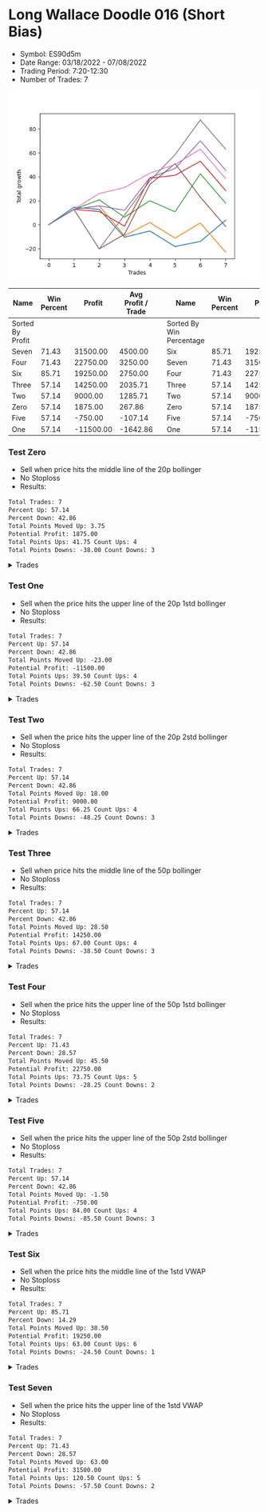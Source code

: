 # Long Wallace Doodle 016 (Short Bias)
- Symbol: ES90d5m
- Date Range: 03/18/2022 - 07/08/2022
- Trading Period: 7:20-12:30
- Number of Trades: 7

![Plot](LongWallaceDoodle016ES90d5m(ShortBias).png)

| Name | Win Percent | Profit | Avg Profit / Trade |     | Name | Win Percent | Profit | Avg Profit / Trade |
| ---- | ----------- | ------ | ------------------ | --- | ---- | ----------- | ------ | ------------------ |
| Sorted By <br> Profit | | | | | Sorted By <br> Win Percentage ||||
| Seven | 71.43 | 31500.00 | 4500.00 |     | Six | 85.71 | 19250.00 | 2750.00 |
| Four | 71.43 | 22750.00 | 3250.00 |     | Seven | 71.43 | 31500.00 | 4500.00 |
| Six | 85.71 | 19250.00 | 2750.00 |     | Four | 71.43 | 22750.00 | 3250.00 |
| Three | 57.14 | 14250.00 | 2035.71 |     | Three | 57.14 | 14250.00 | 2035.71 |
| Two | 57.14 | 9000.00 | 1285.71 |     | Two | 57.14 | 9000.00 | 1285.71 |
| Zero | 57.14 | 1875.00 | 267.86 |     | Zero | 57.14 | 1875.00 | 267.86 |
| Five | 57.14 | -750.00 | -107.14 |     | Five | 57.14 | -750.00 | -107.14 |
| One | 57.14 | -11500.00 | -1642.86 |     | One | 57.14 | -11500.00 | -1642.86 |

### Test Zero
* Sell when price hits the middle line of the 20p bollinger
* No Stoploss
* Results:
```
Total Trades: 7
Percent Up: 57.14
Percent Down: 42.86
Total Points Moved Up: 3.75
Potential Profit: 1875.00
Total Points Ups: 41.75 Count Ups: 4
Total Points Downs: -38.00 Count Downs: 3
```

<details><summary>Trades</summary>

<code>In: 2022-03-30 12:25:00		Out: 2022-03-30 12:47:25		Total Position Time: 22:25		Total Move Up: 14.50		Total to Date: 14.50</code> <br />
<code>In: 2022-04-26 07:45:00		Out: 2022-04-26 09:15:20		Total Position Time: 90:20		Total Move Up: -1.75		Total to Date: 12.75</code> <br />
<code>In: 2022-05-20 08:25:00		Out: 2022-05-20 10:38:15		Total Position Time: 133:15		Total Move Up: -23.25		Total to Date: -10.50</code> <br />
<code>In: 2022-05-24 07:25:00		Out: 2022-05-24 08:30:05		Total Position Time: 65:05		Total Move Up: 5.25		Total to Date: -5.25</code> <br />
<code>In: 2022-06-01 07:50:00		Out: 2022-06-01 09:41:05		Total Position Time: 111:05		Total Move Up: -13.00		Total to Date: -18.25</code> <br />
<code>In: 2022-06-13 07:30:00		Out: 2022-06-13 08:23:35		Total Position Time: 53:35		Total Move Up: 4.25		Total to Date: -14.00</code> <br />
<code>In: 2022-06-28 09:05:00		Out: 2022-06-28 09:45:55		Total Position Time: 40:55		Total Move Up: 17.75		Total to Date: 3.75</code> <br />


</details>

### Test One
* Sell when the price hits the upper line of the 20p 1std bollinger
* No Stoploss
* Results:
```
Total Trades: 7
Percent Up: 57.14
Percent Down: 42.86
Total Points Moved Up: -23.00
Potential Profit: -11500.00
Total Points Ups: 39.50 Count Ups: 4
Total Points Downs: -62.50 Count Downs: 3
```

<details><summary>Trades</summary>

<code>In: 2022-03-30 12:25:00		Out: 2022-03-30 12:50:00		Total Position Time: 25:00		Total Move Up: 12.75		Total to Date: 12.75</code> <br />
<code>In: 2022-04-26 07:45:00		Out: 2022-04-26 09:20:25		Total Position Time: 95:25		Total Move Up: 3.00		Total to Date: 15.75</code> <br />
<code>In: 2022-05-20 08:25:00		Out: 2022-05-20 11:44:45		Total Position Time: 199:45		Total Move Up: -25.00		Total to Date: -9.25</code> <br />
<code>In: 2022-05-24 07:25:00		Out: 2022-05-24 08:43:15		Total Position Time: 78:15		Total Move Up: 11.00		Total to Date: 1.75</code> <br />
<code>In: 2022-06-01 07:50:00		Out: 2022-06-01 10:01:25		Total Position Time: 131:25		Total Move Up: -13.00		Total to Date: -11.25</code> <br />
<code>In: 2022-06-13 07:30:00		Out: 2022-06-13 08:40:05		Total Position Time: 70:05		Total Move Up: 12.75		Total to Date: 1.50</code> <br />
<code>In: 2022-06-28 09:05:00		Out: 2022-06-28 12:50:00		Total Position Time: 225:00		Total Move Up: -24.50		Total to Date: -23.00</code> <br />


</details>

### Test Two
* Sell when the price hits the upper line of the 20p 2std bollinger
* No Stoploss
* Results:
```
Total Trades: 7
Percent Up: 57.14
Percent Down: 42.86
Total Points Moved Up: 18.00
Potential Profit: 9000.00
Total Points Ups: 66.25 Count Ups: 4
Total Points Downs: -48.25 Count Downs: 3
```

<details><summary>Trades</summary>

<code>In: 2022-03-30 12:25:00		Out: 2022-03-30 12:50:00		Total Position Time: 25:00		Total Move Up: 12.75		Total to Date: 12.75</code> <br />
<code>In: 2022-04-26 07:45:00		Out: 2022-04-26 09:23:40		Total Position Time: 98:40		Total Move Up: 8.00		Total to Date: 20.75</code> <br />
<code>In: 2022-05-20 08:25:00		Out: 2022-05-20 11:52:25		Total Position Time: 207:25		Total Move Up: -14.50		Total to Date: 6.25</code> <br />
<code>In: 2022-05-24 07:25:00		Out: 2022-05-24 08:45:05		Total Position Time: 80:05		Total Move Up: 13.75		Total to Date: 20.00</code> <br />
<code>In: 2022-06-01 07:50:00		Out: 2022-06-01 10:07:50		Total Position Time: 137:50		Total Move Up: -9.25		Total to Date: 10.75</code> <br />
<code>In: 2022-06-13 07:30:00		Out: 2022-06-13 09:34:05		Total Position Time: 124:05		Total Move Up: 31.75		Total to Date: 42.50</code> <br />
<code>In: 2022-06-28 09:05:00		Out: 2022-06-28 12:50:00		Total Position Time: 225:00		Total Move Up: -24.50		Total to Date: 18.00</code> <br />


</details>

### Test Three
* Sell when price hits the middle line of the 50p bollinger
* No Stoploss
* Results:
```
Total Trades: 7
Percent Up: 57.14
Percent Down: 42.86
Total Points Moved Up: 28.50
Potential Profit: 14250.00
Total Points Ups: 67.00 Count Ups: 4
Total Points Downs: -38.50 Count Downs: 3
```

<details><summary>Trades</summary>

<code>In: 2022-03-30 12:25:00		Out: 2022-03-30 12:50:00		Total Position Time: 25:00		Total Move Up: 12.75		Total to Date: 12.75</code> <br />
<code>In: 2022-04-26 07:45:00		Out: 2022-04-26 11:21:30		Total Position Time: 216:30		Total Move Up: -1.75		Total to Date: 11.00</code> <br />
<code>In: 2022-05-20 08:25:00		Out: 2022-05-20 11:54:00		Total Position Time: 209:00		Total Move Up: -12.25		Total to Date: -1.25</code> <br />
<code>In: 2022-05-24 07:25:00		Out: 2022-05-24 09:15:10		Total Position Time: 110:10		Total Move Up: 40.00		Total to Date: 38.75</code> <br />
<code>In: 2022-06-01 07:50:00		Out: 2022-06-01 10:38:00		Total Position Time: 168:00		Total Move Up: 2.50		Total to Date: 41.25</code> <br />
<code>In: 2022-06-13 07:30:00		Out: 2022-06-13 10:42:25		Total Position Time: 192:25		Total Move Up: 11.75		Total to Date: 53.00</code> <br />
<code>In: 2022-06-28 09:05:00		Out: 2022-06-28 12:50:00		Total Position Time: 225:00		Total Move Up: -24.50		Total to Date: 28.50</code> <br />


</details>

### Test Four
* Sell when the price hits the upper line of the 50p 1std bollinger
* No Stoploss
* Results:
```
Total Trades: 7
Percent Up: 71.43
Percent Down: 28.57
Total Points Moved Up: 45.50
Potential Profit: 22750.00
Total Points Ups: 73.75 Count Ups: 5
Total Points Downs: -28.25 Count Downs: 2
```

<details><summary>Trades</summary>

<code>In: 2022-03-30 12:25:00		Out: 2022-03-30 12:50:00		Total Position Time: 25:00		Total Move Up: 12.75		Total to Date: 12.75</code> <br />
<code>In: 2022-04-26 07:45:00		Out: 2022-04-26 12:00:20		Total Position Time: 255:20		Total Move Up: 3.00		Total to Date: 15.75</code> <br />
<code>In: 2022-05-20 08:25:00		Out: 2022-05-20 12:29:35		Total Position Time: 244:35		Total Move Up: -3.75		Total to Date: 12.00</code> <br />
<code>In: 2022-05-24 07:25:00		Out: 2022-05-24 10:40:25		Total Position Time: 195:25		Total Move Up: 27.25		Total to Date: 39.25</code> <br />
<code>In: 2022-06-01 07:50:00		Out: 2022-06-01 11:15:20		Total Position Time: 205:20		Total Move Up: 7.75		Total to Date: 47.00</code> <br />
<code>In: 2022-06-13 07:30:00		Out: 2022-06-13 10:48:30		Total Position Time: 198:30		Total Move Up: 23.00		Total to Date: 70.00</code> <br />
<code>In: 2022-06-28 09:05:00		Out: 2022-06-28 12:50:00		Total Position Time: 225:00		Total Move Up: -24.50		Total to Date: 45.50</code> <br />


</details>

### Test Five
* Sell when the price hits the upper line of the 50p 2std bollinger
* No Stoploss
* Results:
```
Total Trades: 7
Percent Up: 57.14
Percent Down: 42.86
Total Points Moved Up: -1.50
Potential Profit: -750.00
Total Points Ups: 84.00 Count Ups: 4
Total Points Downs: -85.50 Count Downs: 3
```

<details><summary>Trades</summary>

<code>In: 2022-03-30 12:25:00		Out: 2022-03-30 12:50:00		Total Position Time: 25:00		Total Move Up: 12.75		Total to Date: 12.75</code> <br />
<code>In: 2022-04-26 07:45:00		Out: 2022-04-26 12:50:00		Total Position Time: 305:00		Total Move Up: -33.00		Total to Date: -20.25</code> <br />
<code>In: 2022-05-20 08:25:00		Out: 2022-05-20 12:36:10		Total Position Time: 251:10		Total Move Up: 12.25		Total to Date: -8.00</code> <br />
<code>In: 2022-05-24 07:25:00		Out: 2022-05-24 11:09:30		Total Position Time: 224:30		Total Move Up: 41.50		Total to Date: 33.50</code> <br />
<code>In: 2022-06-01 07:50:00		Out: 2022-06-01 11:23:30		Total Position Time: 213:30		Total Move Up: 17.50		Total to Date: 51.00</code> <br />
<code>In: 2022-06-13 07:30:00		Out: 2022-06-13 12:50:00		Total Position Time: 320:00		Total Move Up: -28.00		Total to Date: 23.00</code> <br />
<code>In: 2022-06-28 09:05:00		Out: 2022-06-28 12:50:00		Total Position Time: 225:00		Total Move Up: -24.50		Total to Date: -1.50</code> <br />


</details>

### Test Six
* Sell when the price hits the middle line of the 1std VWAP
* No Stoploss
* Results:
```
Total Trades: 7
Percent Up: 85.71
Percent Down: 14.29
Total Points Moved Up: 38.50
Potential Profit: 19250.00
Total Points Ups: 63.00 Count Ups: 6
Total Points Downs: -24.50 Count Downs: 1
```

<details><summary>Trades</summary>

<code>In: 2022-03-30 12:25:00		Out: 2022-03-30 12:50:00		Total Position Time: 25:00		Total Move Up: 12.75		Total to Date: 12.75</code> <br />
<code>In: 2022-04-26 07:45:00		Out: 2022-04-26 09:27:50		Total Position Time: 102:50		Total Move Up: 13.25		Total to Date: 26.00</code> <br />
<code>In: 2022-05-20 08:25:00		Out: 2022-05-20 12:34:05		Total Position Time: 249:05		Total Move Up: 5.00		Total to Date: 31.00</code> <br />
<code>In: 2022-05-24 07:25:00		Out: 2022-05-24 08:44:50		Total Position Time: 79:50		Total Move Up: 12.00		Total to Date: 43.00</code> <br />
<code>In: 2022-06-01 07:50:00		Out: 2022-06-01 11:04:50		Total Position Time: 194:50		Total Move Up: 7.25		Total to Date: 50.25</code> <br />
<code>In: 2022-06-13 07:30:00		Out: 2022-06-13 08:39:15		Total Position Time: 69:15		Total Move Up: 12.75		Total to Date: 63.00</code> <br />
<code>In: 2022-06-28 09:05:00		Out: 2022-06-28 12:50:00		Total Position Time: 225:00		Total Move Up: -24.50		Total to Date: 38.50</code> <br />


</details>

### Test Seven
* Sell when the price hits the upper line of the 1std VWAP
* No Stoploss
* Results:
```
Total Trades: 7
Percent Up: 71.43
Percent Down: 28.57
Total Points Moved Up: 63.00
Potential Profit: 31500.00
Total Points Ups: 120.50 Count Ups: 5
Total Points Downs: -57.50 Count Downs: 2
```

<details><summary>Trades</summary>

<code>In: 2022-03-30 12:25:00		Out: 2022-03-30 12:50:00		Total Position Time: 25:00		Total Move Up: 12.75		Total to Date: 12.75</code> <br />
<code>In: 2022-04-26 07:45:00		Out: 2022-04-26 12:50:00		Total Position Time: 305:00		Total Move Up: -33.00		Total to Date: -20.25</code> <br />
<code>In: 2022-05-20 08:25:00		Out: 2022-05-20 12:50:00		Total Position Time: 265:00		Total Move Up: 28.25		Total to Date: 8.00</code> <br />
<code>In: 2022-05-24 07:25:00		Out: 2022-05-24 08:59:15		Total Position Time: 94:15		Total Move Up: 28.50		Total to Date: 36.50</code> <br />
<code>In: 2022-06-01 07:50:00		Out: 2022-06-01 12:50:00		Total Position Time: 300:00		Total Move Up: 22.00		Total to Date: 58.50</code> <br />
<code>In: 2022-06-13 07:30:00		Out: 2022-06-13 09:33:55		Total Position Time: 123:55		Total Move Up: 29.00		Total to Date: 87.50</code> <br />
<code>In: 2022-06-28 09:05:00		Out: 2022-06-28 12:50:00		Total Position Time: 225:00		Total Move Up: -24.50		Total to Date: 63.00</code> <br />


</details>